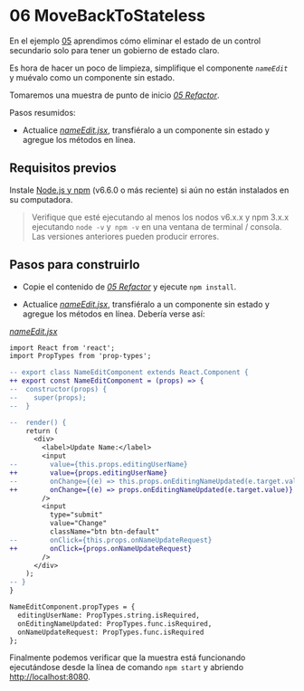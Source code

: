 # 06 MoveBackToStateless

En el ejemplo [05](../05%20Refactor/) aprendimos cómo eliminar el estado de un control secundario solo para tener un gobierno de estado claro.

Es hora de hacer un poco de limpieza, simplifique el componente _`nameEdit`_  y muévalo como un componente sin estado.

Tomaremos una muestra de punto de inicio _[05 Refactor](../05%20Refactor/)_.

Pasos resumidos:

- Actualice _[nameEdit.jsx](./src/nameEdit.jsx)_, transfiéralo a un componente sin estado y agregue los métodos en línea.

## Requisitos previos

Instale [Node.js y npm](https://nodejs.org/en/) (v6.6.0 o más reciente) si aún no están instalados en su computadora.

> Verifique que esté ejecutando al menos los nodos v6.x.x y npm 3.x.x ejecutando `node -v` y` npm -v` en una ventana de terminal / consola. Las versiones anteriores pueden producir errores.

## Pasos para construirlo

- Copie el contenido de _[05 Refactor](../05%20Refactor/)_ y ejecute `npm install`.

- Actualice _[nameEdit.jsx](./src/nameEdit.jsx)_, transfiéralo a un componente sin estado y agregue los métodos en línea. Debería verse así:

_[nameEdit.jsx](./src/nameEdit.jsx)_
```diff
import React from 'react';
import PropTypes from 'prop-types';

-- export class NameEditComponent extends React.Component {
++ export const NameEditComponent = (props) => {
--  constructor(props) {
--    super(props);
--  }

--  render() {
    return (
      <div>
        <label>Update Name:</label>
        <input 
--        value={this.props.editingUserName}      
++        value={props.editingUserName}
--        onChange={(e) => this.props.onEditingNameUpdated(e.target.value)}
++        onChange={(e) => props.onEditingNameUpdated(e.target.value)} 
        />
        <input 
          type="submit" 
          value="Change" 
          className="btn btn-default"
--        onClick={this.props.onNameUpdateRequest}         
++        onClick={props.onNameUpdateRequest} 
        />
      </div>
    );
-- }
}

NameEditComponent.propTypes = {
  editingUserName: PropTypes.string.isRequired,
  onEditingNameUpdated: PropTypes.func.isRequired,
  onNameUpdateRequest: PropTypes.func.isRequired
};
```

Finalmente podemos verificar que la muestra está funcionando ejecutándose desde la línea de comando `npm start` y abriendo [http://localhost:8080](http://localhost:8080).